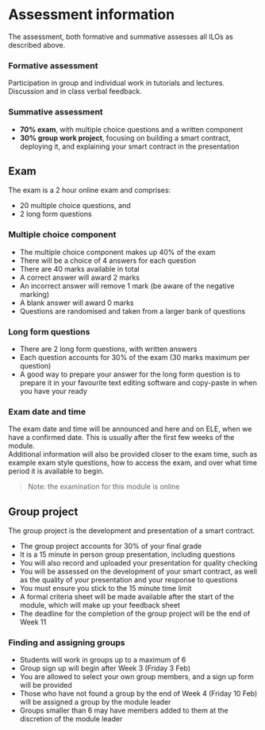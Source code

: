# Assessment information

The assessment, both formative and summative assesses all ILOs as described above. 

### Formative assessment
Participation in group and individual work in tutorials and lectures. Discussion and in class verbal feedback.

### Summative assessment
- **70% exam**, with multiple choice questions and a written component
- **30% group work project**, focusing on building a smart contract, deploying it, and explaining your smart contract in the presentation


## Exam 
The exam is a 2 hour online exam and comprises:
- 20 multiple choice questions, and
- 2 long form questions 

### Multiple choice component
- The multiple choice component makes up 40% of the exam
- There will be a choice of 4 answers for each question
- There are 40 marks available in total
- A correct answer will award 2 marks
- An incorrect answer will remove 1 mark (be aware of the negative marking)
- A blank answer will award 0 marks
- Questions are randomised and taken from a larger bank of questions

### Long form questions 
- There are 2 long form questions, with written answers
- Each question accounts for 30% of the exam (30 marks maximum per question)
- A good way to prepare your answer for the long form question is to prepare it in your favourite text editing software and copy-paste in when you have your ready 

### Exam date and time
The exam date and time will be announced and here and on ELE, when we have a confirmed date. This is usually after the first few weeks of the module. \
Additional information will also be provided closer to the exam time, such as example exam style questions, how to access the exam, and over what time period it is available to begin. 
> Note: the examination for this module is online 

## Group project 
The group project is the development and presentation of a smart contract.
- The group project accounts for 30% of your final grade	
- It is a 15 minute in person group presentation, including questions
- You will also record and uploaded your presentation for quality checking
- You will be assessed on the development of your smart contract, as well as the quality of your presentation and your response to questions
- You must ensure you stick to the 15 minute time limit
- A formal criteria sheet will be made available after the start of the module, which will make up your feedback sheet
- The deadline for the completion of the group project will be the end of Week 11

### Finding and assigning groups
- Students will work in groups up to a maximum of 6
- Group sign up will begin after Week 3 (Friday 3 Feb)
- You are allowed to select your own group members, and a sign up form will be provided
- Those who have not found a group by the end of Week 4 (Friday 10 Feb) will be assigned a group by the module leader
- Groups smaller than 6 may have members added to them at the discretion of the module leader




